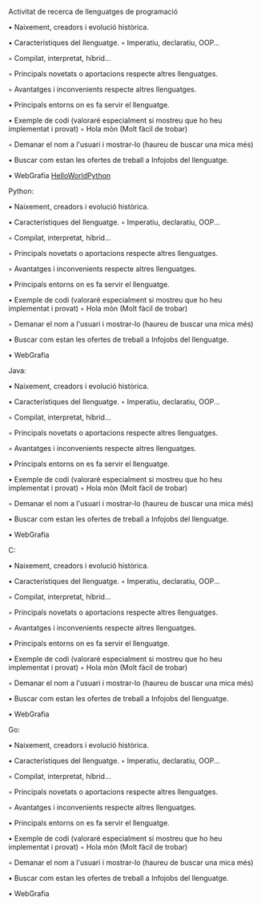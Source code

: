 Activitat de recerca de llenguatges de programació

• Naixement, creadors i evolució històrica.

• Característiques del llenguatge. 
◦ Imperatiu, declaratiu, OOP…
 
◦ Compilat, interpretat, híbrid…
 
◦ Principals novetats o aportacions respecte altres llenguatges.
 
◦ Avantatges i inconvenients respecte altres llenguatges.

• Principals entorns on es fa servir el llenguatge.

• Exemple de codi (valoraré especialment si mostreu que ho heu implementat i provat) 
◦ Hola mòn (Molt fàcil de trobar)
 
◦ Demanar el nom a l'usuari i mostrar-lo (haureu de buscar una mica més)
 
• Buscar com estan les ofertes de treball a Infojobs del llenguatge.
 
• WebGrafia 
[HelloWorldPython](https://www.learnpython.org/en/Hello,_World!) 

Python:


• Naixement, creadors i evolució històrica.
 
• Característiques del llenguatge. 
◦ Imperatiu, declaratiu, OOP... 

◦ Compilat, interpretat, híbrid... 

◦ Principals novetats o aportacions respecte altres llenguatges. 

◦ Avantatges i inconvenients respecte altres llenguatges. 

• Principals entorns on es fa servir el llenguatge. 

• Exemple de codi (valoraré especialment si mostreu que ho heu implementat i provat) 
◦ Hola mòn (Molt fàcil de trobar) 

◦ Demanar el nom a l'usuari i mostrar-lo (haureu de buscar una mica més) 

• Buscar com estan les ofertes de treball a Infojobs del llenguatge. 

• WebGrafia 

Java:

• Naixement, creadors i evolució històrica. 

• Característiques del llenguatge. 
◦ Imperatiu, declaratiu, OOP... 

◦ Compilat, interpretat, híbrid... 

◦ Principals novetats o aportacions respecte altres llenguatges. 

◦ Avantatges i inconvenients respecte altres llenguatges. 

• Principals entorns on es fa servir el llenguatge. 

• Exemple de codi (valoraré especialment si mostreu que ho heu implementat i provat) 
◦ Hola mòn (Molt fàcil de trobar) 

◦ Demanar el nom a l'usuari i mostrar-lo (haureu de buscar una mica més) 

• Buscar com estan les ofertes de treball a Infojobs del llenguatge. 

• WebGrafia

C:

• Naixement, creadors i evolució històrica. 

• Característiques del llenguatge. 
◦ Imperatiu, declaratiu, OOP... 

◦ Compilat, interpretat, híbrid... 

◦ Principals novetats o aportacions respecte altres llenguatges. 

◦ Avantatges i inconvenients respecte altres llenguatges. 

• Principals entorns on es fa servir el llenguatge. 

• Exemple de codi (valoraré especialment si mostreu que ho heu implementat i provat) 
◦ Hola mòn (Molt fàcil de trobar) 

◦ Demanar el nom a l'usuari i mostrar-lo (haureu de buscar una mica més) 

• Buscar com estan les ofertes de treball a Infojobs del llenguatge. 

• WebGrafia 

Go:

• Naixement, creadors i evolució històrica. 

• Característiques del llenguatge. 
◦ Imperatiu, declaratiu, OOP... 

◦ Compilat, interpretat, híbrid... 

◦ Principals novetats o aportacions respecte altres llenguatges. 

◦ Avantatges i inconvenients respecte altres llenguatges. 

• Principals entorns on es fa servir el llenguatge. 

• Exemple de codi (valoraré especialment si mostreu que ho heu implementat i provat) 
◦ Hola mòn (Molt fàcil de trobar) 

◦ Demanar el nom a l'usuari i mostrar-lo (haureu de buscar una mica més) 

• Buscar com estan les ofertes de treball a Infojobs del llenguatge. 

• WebGrafia 

